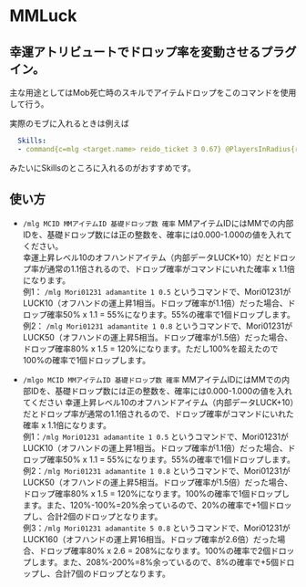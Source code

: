 # MMLuck

## 幸運アトリビュートでドロップ率を変動させるプラグイン。

主な用途としてはMob死亡時のスキルでアイテムドロップをこのコマンドを使用して行う。

実際のモブに入れるときは例えば
```yml
  Skills:
  - command{c=mlg <target.name> reido_ticket 3 0.67} @PlayersInRadius{r=35} ~onDeath
```
みたいにSkillsのところに入れるのがおすすめです。

## 使い方

- ``/mlg MCID MMアイテムID 基礎ドロップ数 確率``
MMアイテムIDにはMMでの内部IDを、基礎ドロップ数には正の整数を、確率には0.000-1.000の値を入れてください。  
幸運上昇レベル10のオフハンドアイテム（内部データLUCK+10）だとドロップ率が通常の1.1倍されるので、ドロップ確率がコマンドにいれた確率 x 1.1倍になります。  
例1： ``/mlg Mori01231 adamantite 1 0.5`` というコマンドで、Mori01231がLUCK10（オフハンドの運上昇1相当。ドロップ確率が1.1倍）だった場合、ドロップ確率50% x 1.1 = 55%になります。55%の確率で1個ドロップします。  
例2： ``/mlg Mori01231 adamantite 1 0.8`` というコマンドで、Mori01231がLUCK50（オフハンドの運上昇5相当。ドロップ確率が1.5倍）だった場合、ドロップ確率80% x 1.5 = 120%になります。ただし100%を超えたので100%の確率で1個ドロップします。  

- ``/mlgo MCID MMアイテムID 基礎ドロップ数 確率``
MMアイテムIDにはMMでの内部IDを、基礎ドロップ数には正の整数を、確率には0.000-1.000の値を入れてください
幸運上昇レベル10のオフハンドアイテム（内部データLUCK+10）だとドロップ率が通常の1.1倍されるので、ドロップ確率がコマンドにいれた確率 x 1.1倍になります。  
例1：``/mlg Mori01231 adamantite 1 0.5`` というコマンドで、Mori01231がLUCK10（オフハンドの運上昇1相当。ドロップ確率が1.1倍）だった場合、ドロップ確率50% x 1.1 = 55%になります。55%の確率で1個ドロップします。  
例2：``/mlg Mori01231 adamantite 1 0.8`` というコマンドで、Mori01231がLUCK50（オフハンドの運上昇5相当。ドロップ確率が1.5倍）だった場合、ドロップ確率80% x 1.5 = 120%になります。100%の確率で1個ドロップします。また、120%-100%=20%余っているので、20%の確率で+1個ドロップし、合計2個のドロップとなります。  
例3：``/mlg Mori01231 adamantite 5 0.8`` というコマンドで、Mori01231がLUCK160（オフハンドの運上昇16相当。ドロップ確率が2.6倍）だった場合、ドロップ確率80% x 2.6 = 208%になります。100%の確率で2個ドロップします。また、208%-200%=8%余っているので、8%の確率で+5個ドロップし、合計7個のドロップとなります。  
